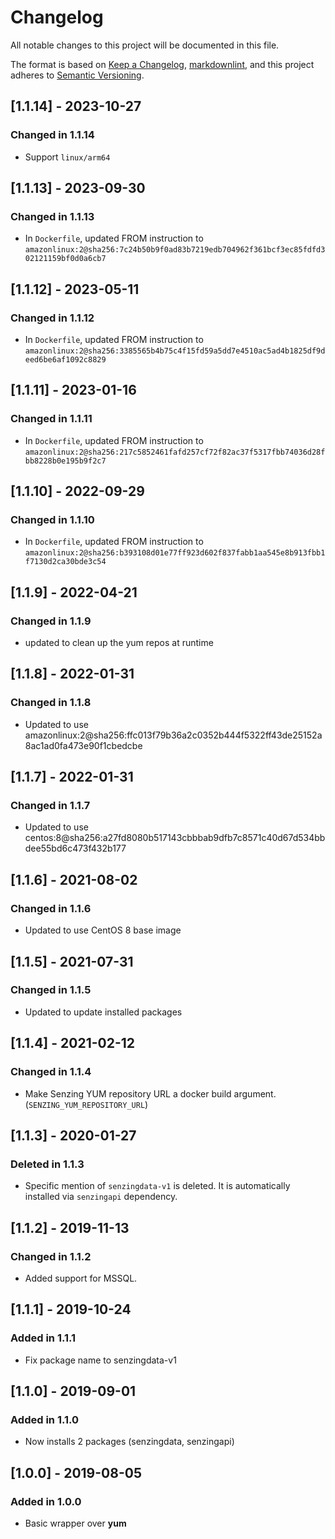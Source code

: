# Changelog

All notable changes to this project will be documented in this file.

The format is based on [Keep a Changelog](https://keepachangelog.com/en/1.0.0/),
[markdownlint](https://dlaa.me/markdownlint/),
and this project adheres to [Semantic Versioning](https://semver.org/spec/v2.0.0.html).

## [1.1.14] - 2023-10-27

### Changed in 1.1.14

- Support `linux/arm64`

## [1.1.13] - 2023-09-30

### Changed in 1.1.13

- In `Dockerfile`, updated FROM instruction to `amazonlinux:2@sha256:7c24b50b9f0ad83b7219edb704962f361bcf3ec85fdfd302121159bf0d0a6cb7`

## [1.1.12] - 2023-05-11

### Changed in 1.1.12

- In `Dockerfile`, updated FROM instruction to `amazonlinux:2@sha256:3385565b4b75c4f15fd59a5dd7e4510ac5ad4b1825df9deed6be6af1092c8829`

## [1.1.11] - 2023-01-16

### Changed in 1.1.11

- In `Dockerfile`, updated FROM instruction to `amazonlinux:2@sha256:217c5852461fafd257cf72f82ac37f5317fbb74036d28fbb8228b0e195b9f2c7`

## [1.1.10] - 2022-09-29

### Changed in 1.1.10

- In `Dockerfile`, updated FROM instruction to `amazonlinux:2@sha256:b393108d01e77ff923d602f837fabb1aa545e8b913fbb1f7130d2ca30bde3c54`

## [1.1.9] - 2022-04-21

### Changed in 1.1.9

- updated to clean up the yum repos at runtime

## [1.1.8] - 2022-01-31

### Changed in 1.1.8

- Updated to use amazonlinux:2@sha256:ffc013f79b36a2c0352b444f5322ff43de25152a8ac1ad0fa473e90f1cbedcbe

## [1.1.7] - 2022-01-31

### Changed in 1.1.7

- Updated to use centos:8@sha256:a27fd8080b517143cbbbab9dfb7c8571c40d67d534bbdee55bd6c473f432b177

## [1.1.6] - 2021-08-02

### Changed in 1.1.6

- Updated to use CentOS 8 base image

## [1.1.5] - 2021-07-31

### Changed in 1.1.5

- Updated to update installed packages

## [1.1.4] - 2021-02-12

### Changed in 1.1.4

- Make Senzing YUM repository URL a docker build argument. (`SENZING_YUM_REPOSITORY_URL`)

## [1.1.3] - 2020-01-27

### Deleted in 1.1.3

- Specific mention of `senzingdata-v1` is deleted.
  It is automatically installed via `senzingapi` dependency.

## [1.1.2] - 2019-11-13

### Changed in 1.1.2

- Added support for MSSQL.

## [1.1.1] - 2019-10-24

### Added in 1.1.1

- Fix package name to senzingdata-v1

## [1.1.0] - 2019-09-01

### Added in 1.1.0

- Now installs 2 packages (senzingdata, senzingapi)

## [1.0.0] - 2019-08-05

### Added in 1.0.0

- Basic wrapper over **yum**
